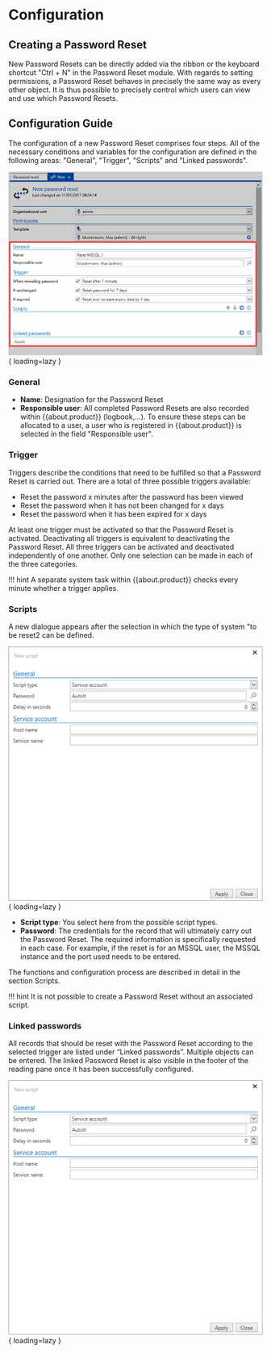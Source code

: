 # Configuration

## Creating a Password Reset

New Password Resets can be directly added via the ribbon or the keyboard shortcut "Ctrl + N" in the Password Reset module. With regards to setting permissions, a Password Reset behaves in precisely the same way as every other object. It is thus possible to precisely control which users can view and use which Password Resets.

## Configuration Guide

The configuration of a new Password Reset comprises four steps. All of the necessary conditions and variables for the configuration are defined in the following areas: "General", "Trigger", "Scripts" and "Linked passwords".

![picture password reset settings](/assets/en/client_modules/password_reset/configuration/configuration_1.png){ loading=lazy }

### General

- **Name**: Designation for the Password Reset
- **Responsible user**: All completed Password Resets are also recorded within {{about.product}} (logbook,…). To ensure these steps can be allocated to a user, a user who is registered in {{about.product}} is selected in the field "Responsible user".

### Trigger

Triggers describe the conditions that need to be fulfilled so that a Password Reset is carried out. There are a total of three possible triggers available:

- Reset the password x minutes after the password has been viewed
- Reset the password when it has not been changed for x days
- Reset the password when it has been expired for x days

At least one trigger must be activated so that the Password Reset is activated. Deactivating all triggers is equivalent to deactivating the Password Reset. All three triggers can be activated and deactivated independently of one another. Only one selection can be made in each of the three categories.

!!! hint
    A separate system task within {{about.product}} checks every minute whether a trigger applies.

### Scripts

A new dialogue appears after the selection in which the type of system "to be reset2 can be defined.

![picture new script](/assets/en/client_modules/password_reset/configuration/configuration_2.png){ loading=lazy }

- **Script type**: You select here from the possible script types.
- **Password**: The credentials for the record that will ultimately carry out the Password Reset.
The required information is specifically requested in each case. For example, if the reset is for an MSSQL user, the MSSQL instance and the port used needs to be entered.

The functions and configuration process are described in detail in the section Scripts.

!!! hint
    It is not possible to create a Password Reset without an associated script.

### Linked passwords

All records that should be reset with the Password Reset according to the selected trigger are listed under “Linked passwords”. Multiple objects can be entered. The linked Password Reset is also visible in the footer of the reading pane once it has been successfully configured.

![picture add script](/assets/en/client_modules/password_reset/configuration/configuration_2.png){ loading=lazy }

